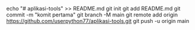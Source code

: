 echo "# aplikasi-tools" >> README.md 
git init 
git add README.md 
git commit -m "komit pertama" 
git branch -M main 
git remote add origin https://github.com/userpython77/aplikasi-tools.git
 git push -u origin main
